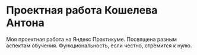 
**Проектная работа Кошелева Антона**
=======
Моя проектная работа на Яндекс Практикуме. Посвящена разным аспектам обучения. Функциональность, если честно, стремится к нулю.